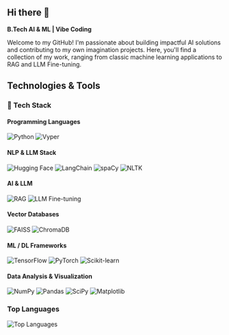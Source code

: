 ## Hi there 👋


**B.Tech AI & ML | Vibe Coding**

Welcome to my GitHub! I'm passionate about building impactful AI solutions and contributing to my own imagination projects. Here, you'll find a collection of my work, ranging from classic machine learning applications to RAG and LLM Fine-tuning.


## Technologies & Tools

### 🔧 Tech Stack

#### Programming Languages
![Python](https://img.shields.io/badge/Python-3776AB?style=for-the-badge&logo=python&logoColor=white)
![Vyper](https://img.shields.io/badge/Vyper-1C1C1C?style=for-the-badge&logoColor=white)

#### NLP & LLM Stack
![Hugging Face](https://img.shields.io/badge/Hugging_Face-FB8C00?style=for-the-badge&logo=huggingface&logoColor=white)
![LangChain](https://img.shields.io/badge/LangChain-8A2BE2?style=for-the-badge&logoColor=white)
![spaCy](https://img.shields.io/badge/spaCy-09A3C3?style=for-the-badge&logo=spacy&logoColor=white)
![NLTK](https://img.shields.io/badge/NLTK-4B0082?style=for-the-badge&logoColor=white)

#### AI & LLM
![RAG](https://img.shields.io/badge/RAG-FF69B4?style=for-the-badge&logoColor=white)
![LLM Fine-tuning](https://img.shields.io/badge/LLM_Fine--tuning-1DA1F2?style=for-the-badge&logoColor=white)

#### Vector Databases
![FAISS](https://img.shields.io/badge/FAISS-2D2D2D?style=for-the-badge&logoColor=white)
![ChromaDB](https://img.shields.io/badge/ChromaDB-6A0DAD?style=for-the-badge&logoColor=white)

#### ML / DL Frameworks
![TensorFlow](https://img.shields.io/badge/TensorFlow-FF6F00?style=for-the-badge&logo=tensorflow&logoColor=white)
![PyTorch](https://img.shields.io/badge/PyTorch-EE4C2C?style=for-the-badge&logo=pytorch&logoColor=white)
![Scikit-learn](https://img.shields.io/badge/Scikit--learn-F7931E?style=for-the-badge&logo=scikit-learn&logoColor=white)

#### Data Analysis & Visualization
![NumPy](https://img.shields.io/badge/Numpy-013243?style=for-the-badge&logo=numpy&logoColor=white)
![Pandas](https://img.shields.io/badge/Pandas-150458?style=for-the-badge&logo=pandas&logoColor=white)
![SciPy](https://img.shields.io/badge/SciPy-8CAAE6?style=for-the-badge&logo=scipy&logoColor=white)
![Matplotlib](https://img.shields.io/badge/Matplotlib-11557C?style=for-the-badge&logo=matplotlib&logoColor=white)



### Top Languages
![Top Languages](https://github-readme-stats.vercel.app/api/top-langs/?username=kamalesh003&layout=compact)



